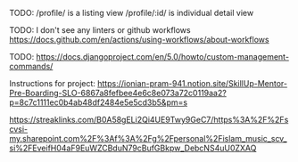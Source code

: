 TODO:
/profile/ is a listing view
/profile/:id/ is individual detail view

TODO:
I don't see any linters or github workflows
https://docs.github.com/en/actions/using-workflows/about-workflows

TODO:
https://docs.djangoproject.com/en/5.0/howto/custom-management-commands/

Instructions for project:
https://ionian-pram-941.notion.site/SkillUp-Mentor-Pre-Boarding-SLO-6867a8fefbee4e6c8e073a72c0119aa2?p=8c7c1111ec0b4ab48df2484e5e5cd3b5&pm=s

https://streaklinks.com/B0A58gELi2Qi4UE9Twy9GeC7/https%3A%2F%2Fscvsi-my.sharepoint.com%2F%3Af%3A%2Fg%2Fpersonal%2Fislam_music_scv_si%2FEveifH04aF9EuWZCBduN79cBufGBkpw_DebcNS4uU0ZXAQ